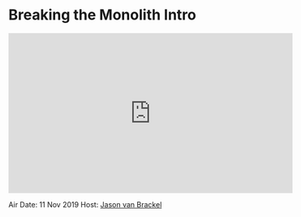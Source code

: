 # Breaking the Monolith Intro

<iframe width="560" height="315" src="https://www.youtube.com/embed/s4yN-yFULQg" frameborder="0" allow="accelerometer; autoplay; encrypted-media; gyroscope; picture-in-picture" allowfullscreen></iframe>

Air Date: 11 Nov 2019
Host: [Jason van Brackel](twitter.com/jasonvanbrackel)